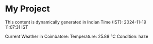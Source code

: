 # My Project

This content is dynamically generated in Indian Time (IST): 2024-11-19 11:07:31 IST


Current Weather in Coimbatore:
Temperature: 25.88 °C
Condition: haze
